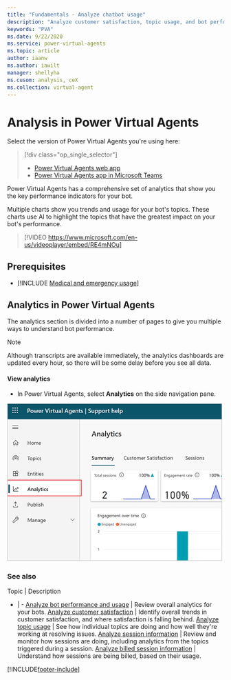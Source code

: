 ```yaml
---
title: "Fundamentals - Analyze chatbot usage"
description: "Analyze customer satisfaction, topic usage, and bot performance in Power Virtual Agents."
keywords: "PVA"
ms.date: 9/22/2020
ms.service: power-virtual-agents
ms.topic: article
author: iaanw
ms.author: iawilt
manager: shellyha
ms.cusom: analysis, ceX
ms.collection: virtual-agent
---
```


# Analysis in Power Virtual Agents

Select the version of Power Virtual Agents you're using here:

> [!div class="op_single_selector"]
> - [Power Virtual Agents web app](analytics-overview.md)
> - [Power Virtual Agents app in Microsoft Teams](teams/analytics-overview-teams.md)

Power Virtual Agents has a comprehensive set of analytics that show you the key performance indicators for your bot.

Multiple charts show you trends and usage for your bot's topics. These charts use AI to highlight the topics that have the greatest impact on your bot's performance.

>
> [!VIDEO https://www.microsoft.com/en-us/videoplayer/embed/RE4mNOu]
>

## Prerequisites

- [!INCLUDE [Medical and emergency usage](includes/pva-usage-limitations.md)]


## Analytics in Power Virtual Agents

The analytics section is divided into a number of pages to give you multiple ways to understand bot performance.

>[!NOTE]
>Although transcripts are available immediately, the analytics dashboards are updated every hour, so there will be some delay before you see all data.

#### View analytics

* In Power Virtual Agents, select **Analytics** on the side navigation pane.

![Opening the Analytics dashboard](media/analytics-open.png "Opening the Analytics dashboard")

### See also

Topic | Description
- | -
[Analyze bot performance and usage](analytics-summary.md) | Review overall analytics for your bots.
[Analyze customer satisfaction](analytics-csat.md) | Identify overall trends in customer satisfaction, and where satisfaction is falling behind.
[Analyze topic usage](analytics-topic-details.md) | See how individual topics are doing and how well they're working at resolving issues.
[Analyze session information](analytics-sessions.md) | Review and monitor how sessions are doing, including analytics from the topics triggered during a session.
[Analyze billed session information](analytics-billed-sessions.md) | Understand how sessions are being billed, based on their usage.


[!INCLUDE[footer-include](includes/footer-banner.md)]